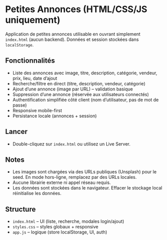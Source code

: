 # Petites Annonces (HTML/CSS/JS uniquement)

Application de petites annonces utilisable en ouvrant simplement `index.html` (aucun backend). Données et session stockées dans `localStorage`.

## Fonctionnalités
- Liste des annonces avec image, titre, description, catégorie, vendeur, prix, lieu, date d’ajout
- Recherche/filtre en direct (titre, description, vendeur, catégorie)
- Ajout d’une annonce (image par URL) – validation basique
- Suppression d’une annonce (réservée aux utilisateurs connectés)
- Authentification simplifiée côté client (nom d’utilisateur, pas de mot de passe)
- Responsive mobile-first
- Persistance locale (annonces + session)

## Lancer
- Double-cliquez sur `index.html` ou utilisez un Live Server.

## Notes
- Les images sont chargées via des URLs publiques (Unsplash) pour le seed. En mode hors-ligne, remplacez par des URLs locales.
- Aucune librairie externe ni appel réseau requis.
- Les données sont stockées dans le navigateur. Effacer le stockage local réinitialise les données.

## Structure
- `index.html` – UI (liste, recherche, modales login/ajout)
- `styles.css` – styles globaux + responsive
- `app.js` – logique (store localStorage, UI, auth)